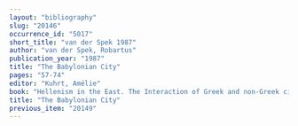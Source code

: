 ```yaml
---
layout: "bibliography"
slug: "20146"
occurrence_id: "5017"
short_title: "van der Spek 1987"
author: "van der Spek, Robartus"
publication_year: "1987"
title: "The Babylonian City"
pages: "57-74"
editor: "Kuhrt, Amélie"
book: "Hellenism in the East. The Interaction of Greek and non-Greek civilizations from Syria to Central Asia after Alexander (London)"
title: "The Babylonian City"
previous_item: "20149"
---
```

